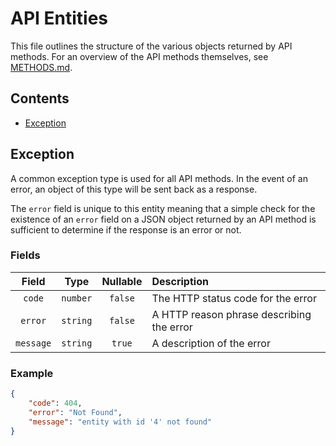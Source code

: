 # API Entities

This file outlines the structure of the various objects returned by API methods. For an overview of the API methods themselves, see [METHODS.md](METHODS.md).

## Contents

* [Exception](#exception)

## Exception

A common exception type is used for all API methods. In the event of an error, an object of this type will be sent back as a response.

The `error` field is unique to this entity meaning that a simple check for the existence of an `error` field on a JSON object returned by an API method is sufficient to determine if the response is an error or not.

### Fields

| Field | Type | Nullable | Description |
|:-:|:-:|:-:|:-|
| `code` | `number` | `false` | The HTTP status code for the error |
| `error` | `string` | `false` | A HTTP reason phrase describing the error |
| `message` | `string` | `true` | A description of the error |

### Example

```json
{
    "code": 404,
    "error": "Not Found",
    "message": "entity with id '4' not found"
}
```

